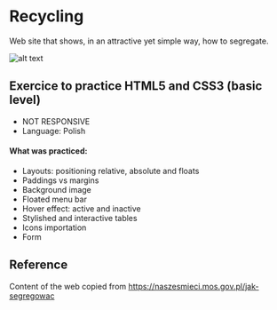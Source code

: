 # Recycling
Web site that shows, in an attractive yet simple way, how to segregate.

![alt text](https://github.com/AnnaZaragoza/Recycling/blob/main/github/recycling.gif)


## Exercice to practice HTML5 and CSS3 (basic level)
* NOT RESPONSIVE  
* Language: Polish
#### What was practiced:
* Layouts: positioning relative, absolute and floats
* Paddings vs margins
* Background image
* Floated menu bar
* Hover effect: active and inactive
* Stylished and interactive tables
* Icons importation
* Form

## Reference
Content of the web copied from https://naszesmieci.mos.gov.pl/jak-segregowac
